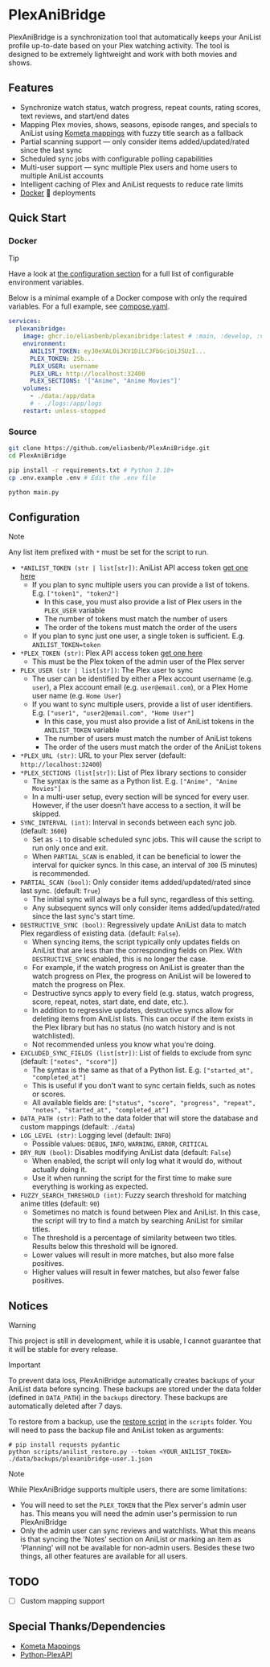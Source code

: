 # PlexAniBridge

PlexAniBridge is a synchronization tool that automatically keeps your AniList profile up-to-date based on your Plex watching activity. The tool is designed to be extremely lightweight and work with both movies and shows.

## Features

- Synchronize watch status, watch progress, repeat counts, rating scores, text reviews, and start/end dates
- Mapping Plex movies, shows, seasons, episode ranges, and specials to AniList using [Kometa mappings](https://github.com/Kometa-Team/Anime-IDs) with fuzzy title search as a fallback
- Partial scanning support — only consider items added/updated/rated since the last sync
- Scheduled sync jobs with configurable polling capabilities
- Multi-user support — sync multiple Plex users and home users to multiple AniList accounts
- Intelligent caching of Plex and AniList requests to reduce rate limits
- [Docker](#docker) 🐳 deployments

## Quick Start

### Docker

> [!TIP]
> Have a look at [the configuration section](#Configuration) for a full list of configurable environment variables.
>
> Below is a minimal example of a Docker compose with only the required variables. For a full example, see [compose.yaml](./compose.yaml).

```yaml
services:
  plexanibridge:
    image: ghcr.io/eliasbenb/plexanibridge:latest # :main, :develop, :v0.2.0-alpha.1, etc.
    environment:
      ANILIST_TOKEN: eyJ0eXALOiJKV1DiLCJFbGciOiJSUzI...
      PLEX_TOKEN: 2Sb...
      PLEX_USER: username
      PLEX_URL: http://localhost:32400
      PLEX_SECTIONS: '["Anime", "Anime Movies"]'
    volumes:
      - ./data:/app/data
      # - ./logs:/app/logs
    restart: unless-stopped
```

### Source

```bash
git clone https://github.com/eliasbenb/PlexAniBridge.git
cd PlexAniBridge

pip install -r requirements.txt # Python 3.10+
cp .env.example .env # Edit the .env file

python main.py
```

## Configuration

> [!NOTE]
> Any list item prefixed with `*` must be set for the script to run.

- `*ANILIST_TOKEN (str | list[str])`: AniList API access token [get one here](https://anilist.co/login?apiVersion=v2&client_id=23079&response_type=token)
  - If you plan to sync multiple users you can provide a list of tokens. E.g. `["token1", "token2"]`
    - In this case, you must also provide a list of Plex users in the `PLEX_USER` variable
    - The number of tokens must match the number of users
    - The order of the tokens must match the order of the users
  - If you plan to sync just one user, a single token is sufficient. E.g. `ANILIST_TOKEN=token`
- `*PLEX_TOKEN (str)`: Plex API access token [get one here](https://support.plex.tv/articles/204059436-finding-an-authentication-token-x-plex-token/)
  - This must be the Plex token of the admin user of the Plex server
- `PLEX_USER (str | list[str])`: The Plex user to sync
  - The user can be identified by either a Plex account username (e.g. `user`), a Plex account email (e.g. `user@email.com`), or a Plex Home user name (e.g. `Home User`)
  - If you want to sync multiple users, provide a list of user identifiers. E.g. `["user1", "user2@email.com", "Home User"]`
    - In this case, you must also provide a list of AniList tokens in the `ANILIST_TOKEN` variable
    - The number of users must match the number of AniList tokens
    - The order of the users must match the order of the AniList tokens
- `*PLEX_URL (str)`: URL to your Plex server (default: `http://localhost:32400`)
- `*PLEX_SECTIONS (list[str])`: List of Plex library sections to consider
  - The syntax is the same as a Python list. E.g. `["Anime", "Anime Movies"]`
  - In a multi-user setup, every section will be synced for every user. However, if the user doesn't have access to a section, it will be skipped.
- `SYNC_INTERVAL (int)`: Interval in seconds between each sync job. (default: `3600`)
  - Set as `-1` to disable scheduled sync jobs. This will cause the script to run only once and exit.
  - When `PARTIAL_SCAN` is enabled, it can be beneficial to lower the interval for quicker syncs. In this case, an interval of `300` (5 minutes) is recommended.
- `PARTIAL_SCAN (bool)`: Only consider items added/updated/rated since last sync. (default: `True`)
  - The initial sync will always be a full sync, regardless of this setting.
  - Any subsequent syncs will only consider items added/updated/rated since the last sync's start time.
- `DESTRUCTIVE_SYNC (bool)`: Regressively update AniList data to match Plex regardless of existing data. (default: `False`).
  - When syncing items, the script typically only updates fields on AniList that are less than the corresponding fields on Plex. With `DESTRUCTIVE_SYNC` enabled, this is no longer the case.
  - For example, if the watch progress on AniList is greater than the watch progress on Plex, the progress on AniList will be lowered to match the progress on Plex.
  - Destructive syncs apply to every field (e.g. status, watch progress, score, repeat, notes, start date, end date, etc.).
  - In addition to regressive updates, destructive syncs allow for deleting items from AniList lists. This can occur if the item exists in the Plex library but has no status (no watch history and is not watchlisted).
  - Not recommended unless you know what you're doing.
- `EXCLUDED_SYNC_FIELDS (list[str])`: List of fields to exclude from sync (default: `["notes", "score"]`)
  - The syntax is the same as that of a Python list. E.g. `["started_at", "completed_at"]`
  - This is useful if you don't want to sync certain fields, such as notes or scores.
  - All available fields are: `["status", "score", "progress", "repeat", "notes", "started_at", "completed_at"]`
- `DATA_PATH (str)`: Path to the data folder that will store the database and custom mappings (default: `./data`)
- `LOG_LEVEL (str)`: Logging level (default: `INFO`)
  - Possible values: `DEBUG`, `INFO`, `WARNING`, `ERROR`, `CRITICAL`
- `DRY_RUN (bool)`: Disables modifying AniList data (default: `False`)
  - When enabled, the script will only log what it would do, without actually doing it.
  - Use it when running the script for the first time to make sure everything is working as expected.
- `FUZZY_SEARCH_THRESHOLD (int)`: Fuzzy search threshold for matching anime titles (default: `90`)
  - Sometimes no match is found between Plex and AniList. In this case, the script will try to find a match by searching AniList for similar titles.
  - The threshold is a percentage of similarity between two titles. Results below this threshold will be ignored.
  - Lower values will result in more matches, but also more false positives.
  - Higher values will result in fewer matches, but also fewer false positives.

## Notices

> [!WARNING]
> This project is still in development, while it is usable, I cannot guarantee that it will be stable for every release.

> [!IMPORTANT]
> To prevent data loss, PlexAniBridge automatically creates backups of your AniList data before syncing. These backups are stored under the data folder (defined in `DATA_PATH`) in the `backups` directory. These backups are automatically deleted after 7 days.
>
> To restore from a backup, use the [restore script](./scripts/anilist_restore.py) in the `scripts` folder. You will need to pass the backup file and AniList token as arguments:
> 
> ```shell
> # pip install requests pydantic
> python scripts/anilist_restore.py --token <YOUR_ANILIST_TOKEN> ./data/backups/plexanibridge-user.1.json
> ```

> [!NOTE]
>
> While PlexAniBridge supports multiple users, there are some limitations:
>
> - You will need to set the `PLEX_TOKEN` that the Plex server's admin user has. This means you will need the admin user's permission to run PlexAniBridge
> - Only the admin user can sync reviews and watchlists. What this means is that syncing the 'Notes' section on AniList or marking an item as 'Planning' will not be available for non-admin users. Besides these two things, all other features are available for all users.

## TODO

- [ ] Custom mapping support

## Special Thanks/Dependencies

- [Kometa Mappings](https://github.com/Kometa-Team/Anime-IDs)
- [Python-PlexAPI](https://github.com/pkkid/python-plexapi)
